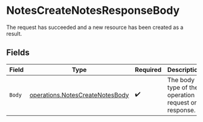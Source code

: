 # NotesCreateNotesResponseBody

The request has succeeded and a new resource has been created as a result.


## Fields

| Field                                                                              | Type                                                                               | Required                                                                           | Description                                                                        |
| ---------------------------------------------------------------------------------- | ---------------------------------------------------------------------------------- | ---------------------------------------------------------------------------------- | ---------------------------------------------------------------------------------- |
| `Body`                                                                             | [operations.NotesCreateNotesBody](../../models/operations/notescreatenotesbody.md) | :heavy_check_mark:                                                                 | The body type of the operation request or response.                                |